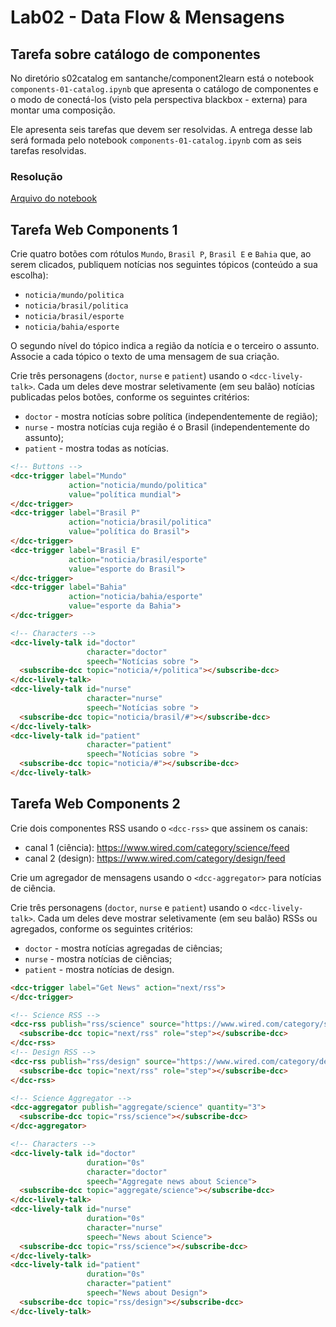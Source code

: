 # Lab02 - Data Flow & Mensagens

## Tarefa sobre catálogo de componentes

No diretório s02catalog em santanche/component2learn está o notebook `components-01-catalog.ipynb` que apresenta o catálogo de componentes e o modo de conectá-los (visto pela perspectiva blackbox - externa) para montar uma composição. 

Ele apresenta seis tarefas que devem ser resolvidas. A entrega desse lab será formada pelo notebook `components-01-catalog.ipynb` com as seis tarefas resolvidas.

### Resolução

[Arquivo do notebook]()

## Tarefa Web Components 1

Crie quatro botões com rótulos `Mundo`, `Brasil P`, `Brasil E` e `Bahia` que, ao serem clicados, publiquem notícias nos seguintes tópicos (conteúdo a sua escolha):
* `noticia/mundo/politica`
* `noticia/brasil/politica`
* `noticia/brasil/esporte`
* `noticia/bahia/esporte`

O segundo nível do tópico indica a região da notícia e o terceiro o assunto. Associe a cada tópico o texto de uma mensagem de sua criação.

Crie três personagens (`doctor`, `nurse` e `patient`) usando o `<dcc-lively-talk>`. Cada um deles deve mostrar seletivamente (em seu balão) notícias publicadas pelos botões, conforme os seguintes critérios:
* `doctor` - mostra notícias sobre política (independentemente de região);
* `nurse` - mostra notícias cuja região é o Brasil (independentemente do assunto);
* `patient` - mostra todas as notícias.


```html
<!-- Buttons -->
<dcc-trigger label="Mundo"
             action="noticia/mundo/politica"
             value="política mundial">
</dcc-trigger>
<dcc-trigger label="Brasil P"
             action="noticia/brasil/politica"
             value="política do Brasil">
</dcc-trigger>
<dcc-trigger label="Brasil E"
             action="noticia/brasil/esporte"
             value="esporte do Brasil">
</dcc-trigger>
<dcc-trigger label="Bahia"
             action="noticia/bahia/esporte"
             value="esporte da Bahia">
</dcc-trigger>

<!-- Characters -->
<dcc-lively-talk id="doctor"
                 character="doctor"
                 speech="Notícias sobre ">
  <subscribe-dcc topic="noticia/+/politica"></subscribe-dcc>
</dcc-lively-talk>
<dcc-lively-talk id="nurse"
                 character="nurse"
                 speech="Notícias sobre ">
  <subscribe-dcc topic="noticia/brasil/#"></subscribe-dcc>
</dcc-lively-talk>
<dcc-lively-talk id="patient"
                 character="patient"
                 speech="Notícias sobre ">
  <subscribe-dcc topic="noticia/#"></subscribe-dcc>
</dcc-lively-talk>
```

## Tarefa Web Components 2

Crie dois componentes RSS usando o `<dcc-rss>` que assinem os canais:
  * canal 1 (ciência): https://www.wired.com/category/science/feed
  * canal 2 (design): https://www.wired.com/category/design/feed

Crie um agregador de mensagens usando o `<dcc-aggregator>` para notícias de ciência.

Crie três personagens (`doctor`, `nurse` e `patient`) usando o `<dcc-lively-talk>`. Cada um deles deve mostrar seletivamente (em seu balão) RSSs ou agregados, conforme os seguintes critérios:
* `doctor` - mostra notícias agregadas de ciências;
* `nurse` - mostra notícias de ciências;
* `patient` - mostra notícias de design.

```html
<dcc-trigger label="Get News" action="next/rss">
</dcc-trigger>

<!-- Science RSS -->
<dcc-rss publish="rss/science" source="https://www.wired.com/category/science/feed">
  <subscribe-dcc topic="next/rss" role="step"></subscribe-dcc>
</dcc-rss>
<!-- Design RSS -->
<dcc-rss publish="rss/design" source="https://www.wired.com/category/design/feed">
  <subscribe-dcc topic="next/rss" role="step"></subscribe-dcc>
</dcc-rss>

<!-- Science Aggregator -->
<dcc-aggregator publish="aggregate/science" quantity="3">
  <subscribe-dcc topic="rss/science"></subscribe-dcc>
</dcc-aggregator>

<!-- Characters -->
<dcc-lively-talk id="doctor"
                 duration="0s"
                 character="doctor"
                 speech="Aggregate news about Science">
  <subscribe-dcc topic="aggregate/science"></subscribe-dcc>
</dcc-lively-talk>
<dcc-lively-talk id="nurse"
                 duration="0s"
                 character="nurse"
                 speech="News about Science">
  <subscribe-dcc topic="rss/science"></subscribe-dcc>
</dcc-lively-talk>
<dcc-lively-talk id="patient"
                 duration="0s"
                 character="patient"
                 speech="News about Design">
  <subscribe-dcc topic="rss/design"></subscribe-dcc>
</dcc-lively-talk>
```
